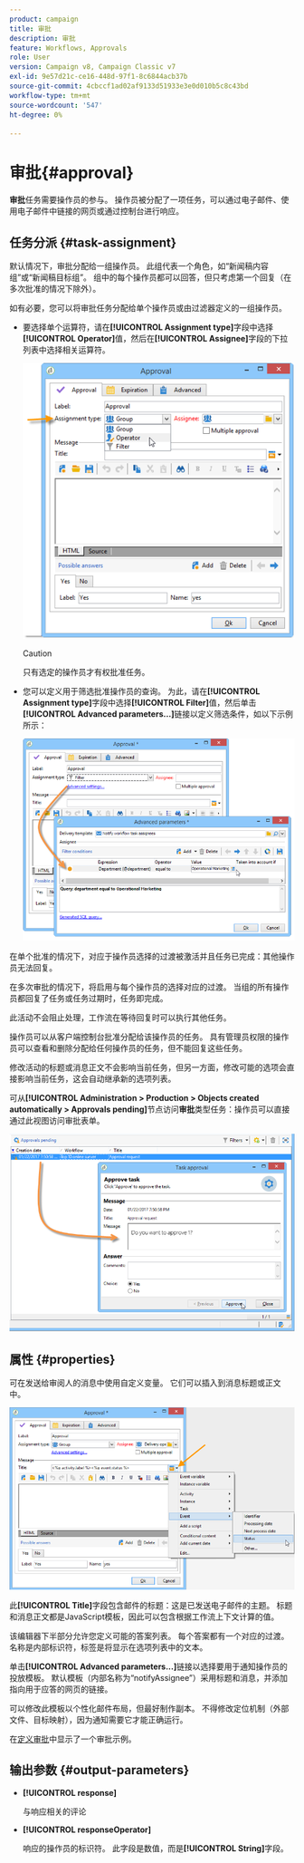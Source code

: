 ```yaml
---
product: campaign
title: 审批
description: 审批
feature: Workflows, Approvals
role: User
version: Campaign v8, Campaign Classic v7
exl-id: 9e57d21c-ce16-448d-97f1-8c6844acb37b
source-git-commit: 4cbccf1ad02af9133d51933e3e0d010b5c8c43bd
workflow-type: tm+mt
source-wordcount: '547'
ht-degree: 0%

---
```


# 审批{#approval}



**审批**&#x200B;任务需要操作员的参与。 操作员被分配了一项任务，可以通过电子邮件、使用电子邮件中链接的网页或通过控制台进行响应。

## 任务分派 {#task-assignment}

默认情况下，审批分配给一组操作员。 此组代表一个角色，如“新闻稿内容组”或“新闻稿目标组”。 组中的每个操作员都可以回答，但只考虑第一个回复（在多次批准的情况下除外）。

如有必要，您可以将审批任务分配给单个操作员或由过滤器定义的一组操作员。

* 要选择单个运算符，请在&#x200B;**[!UICONTROL Assignment type]**&#x200B;字段中选择&#x200B;**[!UICONTROL Operator]**&#x200B;值，然后在&#x200B;**[!UICONTROL Assignee]**&#x200B;字段的下拉列表中选择相关运算符。

  ![](assets/s_advuser_validation_box_assign.png)

  >[!CAUTION]
  >
  >只有选定的操作员才有权批准任务。

* 您可以定义用于筛选批准操作员的查询。 为此，请在&#x200B;**[!UICONTROL Assignment type]**&#x200B;字段中选择&#x200B;**[!UICONTROL Filter]**&#x200B;值，然后单击&#x200B;**[!UICONTROL Advanced parameters...]**&#x200B;链接以定义筛选条件，如以下示例所示：

  ![](assets/s_advuser_validation_box_filter.png)

在单个批准的情况下，对应于操作员选择的过渡被激活并且任务已完成：其他操作员无法回复。

在多次审批的情况下，将启用与每个操作员的选择对应的过渡。 当组的所有操作员都回复了任务或任务过期时，任务即完成。

此活动不会阻止处理，工作流在等待回复时可以执行其他任务。

操作员可以从客户端控制台批准分配给该操作员的任务。 具有管理员权限的操作员可以查看和删除分配给任何操作员的任务，但不能回复这些任务。

修改活动的标题或消息正文不会影响当前任务，但另一方面，修改可能的选项会直接影响当前任务，这会自动继承新的选项列表。

可从&#x200B;**[!UICONTROL Administration > Production > Objects created automatically > Approvals pending]**&#x200B;节点访问&#x200B;**审批**&#x200B;类型任务：操作员可以直接通过此视图访问审批表单。

![](assets/s_advuser_validation_from_console.png)

## 属性 {#properties}

可在发送给审阅人的消息中使用自定义变量。 它们可以插入到消息标题或正文中。

![](assets/edit_validation.png)

此&#x200B;**[!UICONTROL Title]**&#x200B;字段包含邮件的标题：这是已发送电子邮件的主题。 标题和消息正文都是JavaScript模板，因此可以包含根据工作流上下文计算的值。

该编辑器下半部分允许您定义可能的答案列表。 每个答案都有一个对应的过渡。 名称是内部标识符，标签是将显示在选项列表中的文本。

单击&#x200B;**[!UICONTROL Advanced parameters...]**&#x200B;链接以选择要用于通知操作员的投放模板。 默认模板（内部名称为“notifyAssignee”）采用标题和消息，并添加指向用于应答的网页的链接。

可以修改此模板以个性化邮件布局，但最好制作副本。 不得修改定位机制（外部文件、目标映射），因为通知需要它才能正确运行。

在[定义审批](define-approvals.md)中显示了一个审批示例。

## 输出参数 {#output-parameters}

* **[!UICONTROL response]**

  与响应相关的评论

* **[!UICONTROL responseOperator]**

  响应的操作员的标识符。 此字段是数值，而是&#x200B;**[!UICONTROL String]**&#x200B;字段。
